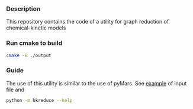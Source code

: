 ### Description
This repository contains the code of a utility for graph reduction of chemical-kinetic models

### Run cmake to build
```bash
cmake -B ./output
```

### Guide
The use of this utility is similar to the use of pyMars. See [example](./example.yaml) of input file and 
```bash
python -m hkreduce --help
```